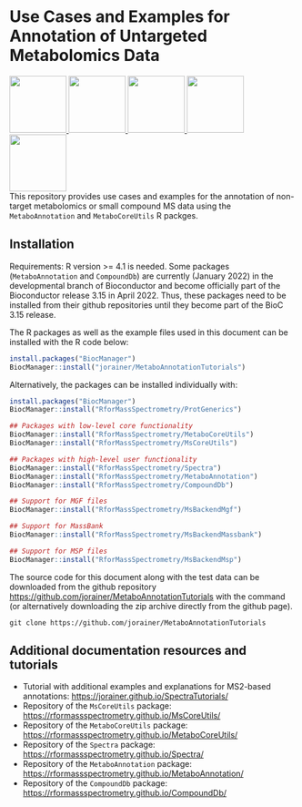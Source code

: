 # Use Cases and Examples for Annotation of Untargeted Metabolomics Data

<div style="float: left;">
<a href="https://rformassspectrometry.github.io/MetaboAnnotation">
<img
src="https://raw.githubusercontent.com/rformassspectrometry/stickers/master/MetaboAnnotation/MetaboAnnotation.png"
height="100">
</a>
<a href="https://rformassspectrometry.github.io/MetaboCoreUtils">
<img
src="https://raw.githubusercontent.com/rformassspectrometry/stickers/master/MetaboCoreUtils/MetaboCoreUtils.png"
height="100">
</a>
<a href="https://rformassspectrometry.github.io/MsCoreUtils">
<img
src="https://raw.githubusercontent.com/rformassspectrometry/stickers/master/MsCoreUtils/MsCoreUtils.png"
height="100">
</a>
<a href="https://rformassspectrometry.github.io/Spectra">
<img
src="https://raw.githubusercontent.com/rformassspectrometry/stickers/master/Spectra/Spectra.png"
height="100">
</a>
<a href="https://rformassspectrometry.github.io/CompoundDb">
<img
src="https://raw.githubusercontent.com/rformassspectrometry/stickers/master/CompoundDb/CompoundDb.png"
height="100">
</a>
</div>
<br>
<br>
<br>
<br>
<br>
<br>
<br>


<div></div>

This repository provides use cases and examples for the annotation of non-target
metabolomics or small compound MS data using the `MetaboAnnotation` and
`MetaboCoreUtils` R packges.

## Installation

Requirements: R version >= 4.1 is needed. Some packages (`MetaboAnnotation` and
`CompoundDb`) are currently (January 2022) in the developmental branch of
Bioconductor and become officially part of the Bioconductor release 3.15 in
April 2022. Thus, these packages need to be installed from their github
repositories until they become part of the BioC 3.15 release.

The R packages as well as the example files used in this document can be
installed with the R code below:

```r
install.packages("BiocManager")
BiocManager::install("jorainer/MetaboAnnotationTutorials")
```


Alternatively, the packages can be installed individually with:

```r
install.packages("BiocManager")
BiocManager::install("RforMassSpectrometry/ProtGenerics")

## Packages with low-level core functionality
BiocManager::install("RforMassSpectrometry/MetaboCoreUtils")
BiocManager::install("RforMassSpectrometry/MsCoreUtils")

## Packages with high-level user functionality
BiocManager::install("RforMassSpectrometry/Spectra")
BiocManager::install("RforMassSpectrometry/MetaboAnnotation")
BiocManager::install("RforMassSpectrometry/CompoundDb")

## Support for MGF files
BiocManager::install("RforMassSpectrometry/MsBackendMgf")

## Support for MassBank
BiocManager::install("RforMassSpectrometry/MsBackendMassbank")

## Support for MSP files
BiocManager::install("RforMassSpectrometry/MsBackendMsp")
```

The source code for this document along with the test data can be downloaded
from the github repository https://github.com/jorainer/MetaboAnnotationTutorials
with the command (or alternatively downloading the zip archive directly from the
github page).

```
git clone https://github.com/jorainer/MetaboAnnotationTutorials
```


## Additional documentation resources and tutorials

- Tutorial with additional examples and explanations for MS2-based
  annotations: https://jorainer.github.io/SpectraTutorials/
- Repository of the `MsCoreUtils` package:
  https://rformassspectrometry.github.io/MsCoreUtils/
- Repository of the `MetaboCoreUtils` package:
  https://rformassspectrometry.github.io/MetaboCoreUtils/
- Repository of the `Spectra` package:
  https://rformassspectrometry.github.io/Spectra/
- Repository of the `MetaboAnnotation` package:
  https://rformassspectrometry.github.io/MetaboAnnotation/
- Repository of the `CompoundDb` package:
  https://rformassspectrometry.github.io/CompoundDb/
